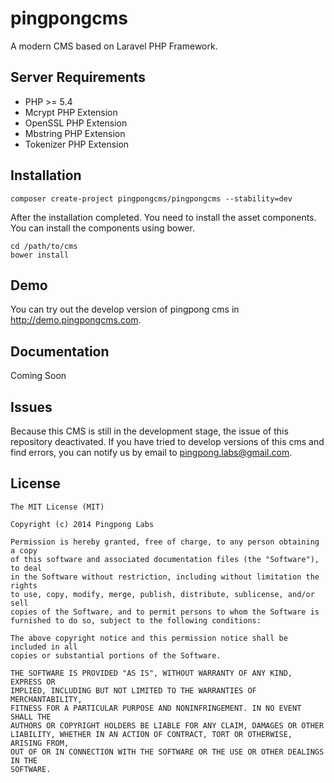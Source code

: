 pingpongcms
===========

A modern CMS based on Laravel PHP Framework.

## Server Requirements

- PHP >= 5.4
- Mcrypt PHP Extension
- OpenSSL PHP Extension
- Mbstring PHP Extension
- Tokenizer PHP Extension

## Installation

```
composer create-project pingpongcms/pingpongcms --stability=dev
```

After the installation completed. You need to install the asset components. You can install the components using bower.

```
cd /path/to/cms
bower install
```

## Demo

You can try out the develop version of pingpong cms in http://demo.pingpongcms.com.

## Documentation

Coming Soon

## Issues

Because this CMS is still in the development stage, the issue of this repository deactivated. If you have tried to develop versions of this cms and find errors, you can notify us by email to pingpong.labs@gmail.com.

## License

```
The MIT License (MIT)

Copyright (c) 2014 Pingpong Labs

Permission is hereby granted, free of charge, to any person obtaining a copy
of this software and associated documentation files (the "Software"), to deal
in the Software without restriction, including without limitation the rights
to use, copy, modify, merge, publish, distribute, sublicense, and/or sell
copies of the Software, and to permit persons to whom the Software is
furnished to do so, subject to the following conditions:

The above copyright notice and this permission notice shall be included in all
copies or substantial portions of the Software.

THE SOFTWARE IS PROVIDED "AS IS", WITHOUT WARRANTY OF ANY KIND, EXPRESS OR
IMPLIED, INCLUDING BUT NOT LIMITED TO THE WARRANTIES OF MERCHANTABILITY,
FITNESS FOR A PARTICULAR PURPOSE AND NONINFRINGEMENT. IN NO EVENT SHALL THE
AUTHORS OR COPYRIGHT HOLDERS BE LIABLE FOR ANY CLAIM, DAMAGES OR OTHER
LIABILITY, WHETHER IN AN ACTION OF CONTRACT, TORT OR OTHERWISE, ARISING FROM,
OUT OF OR IN CONNECTION WITH THE SOFTWARE OR THE USE OR OTHER DEALINGS IN THE
SOFTWARE.
```